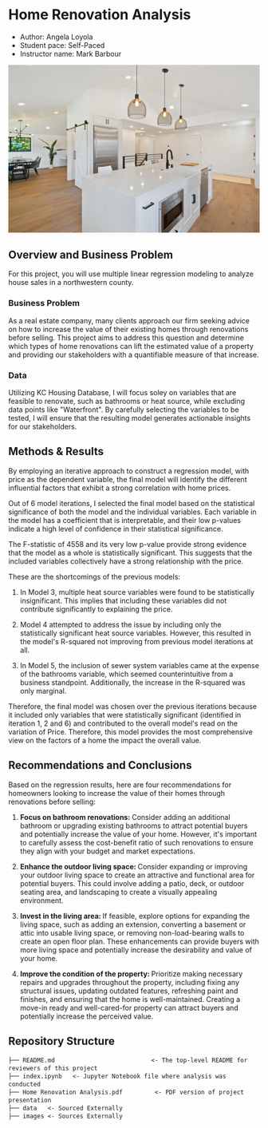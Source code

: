 # Home Renovation Analysis 

* Author: Angela Loyola
* Student pace: Self-Paced
* Instructor name: Mark Barbour

![Home Renovation](images/home_reno.jpg)

## Overview and Business Problem

For this project, you will use multiple linear regression modeling to analyze house sales in a northwestern county.

### Business Problem

As a real estate company, many clients approach our firm seeking advice on how to increase the value of their existing homes through renovations before selling. This project aims to address this question and determine which types of home renovations can lift the estimated value of a property and providing our stakeholders with a quantifiable measure of that increase. 

### Data

Utilizing KC Housing Database, I will focus soley on variables that are feasible to renovate, such as bathrooms or heat source, while excluding data points like "Waterfront". By carefully selecting the variables to be tested, I will ensure that the resulting model generates actionable insights for our stakeholders.

## Methods & Results

By employing an iterative approach to construct a regression model, with price as the dependent variable, the final model will  identify the different influential factors that exhibit a strong correlation with home prices. 

Out of 6 model iterations, I selected the final model based on the statistical significance of both the model and the individual variables. Each variable in the model has a coefficient that is interpretable, and their low p-values indicate a high level of confidence in their statistical significance.

The F-statistic of 4558 and its very low p-value provide strong evidence that the model as a whole is statistically significant. This suggests that the included variables collectively have a strong relationship with the price.

These are the shortcomings of the previous models:

1. In Model 3, multiple heat source variables were found to be statistically insignificant. This implies that including these variables did not contribute significantly to explaining the price.

2. Model 4 attempted to address the issue by including only the statistically significant heat source variables. However, this resulted in the model's R-squared not improving from previous model iterations at all. 

3. In Model 5, the inclusion of sewer system variables came at the expense of the bathrooms variable, which seemed counterintuitive from a business standpoint. Additionally, the increase in the R-squared was only marginal.

Therefore, the final model was chosen over the previous iterations because it included only variables that were statistically significant (identified in iteration 1, 2 and 6) and contributed to the overall model's read on the variation of Price. Therefore, this model provides the most comprehensive view on the factors of a home the impact the overall value. 

## Recommendations and Conclusions 

Based on the regression results, here are four recommendations for homeowners looking to increase the value of their homes through renovations before selling:

1. <b> Focus on bathroom renovations: </b> Consider adding an additional bathroom or upgrading existing bathrooms to attract potential buyers and potentially increase the value of your home. However, it's important to carefully assess the cost-benefit ratio of such renovations to ensure they align with your budget and market expectations.

2. <b> Enhance the outdoor living space: </b>  Consider expanding or improving your outdoor living space to create an attractive and functional area for potential buyers. This could involve adding a patio, deck, or outdoor seating area, and landscaping to create a visually appealing environment.

3. <b> Invest in the living area: </b> If feasible, explore options for expanding the living space, such as adding an extension, converting a basement or attic into usable living space, or removing non-load-bearing walls to create an open floor plan. These enhancements can provide buyers with more living space and potentially increase the desirability and value of your home.

4. <b> Improve the condition of the property: </b> Prioritize making necessary repairs and upgrades throughout the property, including fixing any structural issues, updating outdated features, refreshing paint and finishes, and ensuring that the home is well-maintained. Creating a move-in ready and well-cared-for property can attract buyers and potentially increase the perceived value.

## Repository Structure 

```
├── README.md                           <- The top-level README for reviewers of this project
├── index.ipynb   <- Jupyter Notebook file where analysis was conducted 
├── Home Renovation Analysis.pdf         <- PDF version of project presentation
├── data   <- Sourced Externally 
├── images <- Sources Externally
```